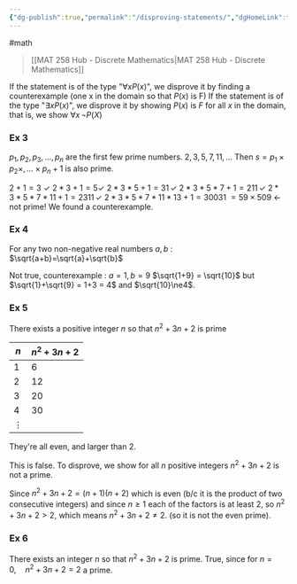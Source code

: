 ```yaml
---
{"dg-publish":true,"permalink":"/disproving-statements/","dgHomeLink":true,"dgPassFrontmatter":false,"dgShowLocalGraph":true}
---
```


#math 
> [[MAT 258 Hub - Discrete Mathematics|MAT 258 Hub - Discrete Mathematics]]

If the statement is of the type "$\forall x P(x)$", we disprove it by finding a counterexample (one x in the domain so that $P(x)$ is F)
If the statement is of the type "$\exists x P(x)$", we disprove it by showing $P(x)$ is $F$ for all $x$ in the domain,
that is, we show $\forall x\, \neg P(X)$

### Ex 3
$p_{1}, p_{2}, p_{3}, \dots, p_{n}$ are the first few prime numbers.
$2,3,5,7,11,\dots$
Then $s=p_{1}\times p_{2}\times, \dots\times p_{n}+1$ is also prime.

$2+1 =3$ $\checkmark$
$2*3+1=5\checkmark$
$2*3*5+1=31\,\checkmark$
$2*3*5*7+1=211 \,\checkmark$
$2*3*5*7*11+1=2311\,\checkmark$
$2*3*5*7*11*13+1 = 30031$
$=59\times509$ <- not prime! We found a counterexample.

### Ex 4
For any two non-negative real numbers $a,b$ :
$\sqrt{a+b}=\sqrt{a}+\sqrt{b}$

Not true, counterexample : $a=1, b=9$
$\sqrt{1+9} = \sqrt{10}$ but
$\sqrt{1}+\sqrt{9} = 1+3 = 4$
and $\sqrt{10}\ne4$.

### Ex 5
There exists a positive integer $n$ so that $n^{2}+3n+2$ is prime

| $n$ | $n^{2}+3n+2$ |
| ---- | ---- |
| 1 | 6 |
| 2 | 12 |
| 3 | 20 |
| 4 | 30 |
| $\vdots$ |  |
They're all even, and larger than 2.

This is false. To  disprove, we show for all $n$ positive integers $n^{2}+3n+2$ is not a prime.

Since $n^{2}+3n+2 = (n+1)(n+2)$ which is even (b/c it is the product of two consecutive integers) and since $n \ge 1$ each of the factors is at least $2$, so $n^{2} +3n + 2 \gt 2$, which means $n^{2}+3n+2 \ne 2$. (so it is not the even prime).

### Ex 6
There exists an integer $n$ so that $n^{2}+3n+2$ is prime.
True, since for $n=0,\quad n^{2}+3n+2=2$ a prime.
